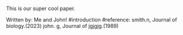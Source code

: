 This is our super cool paper. 

Written by: Me and John!
#introduction
#reference:
smith.n, Journal of biology.(2023)
john. g, Journal of jgjgjg.(1989)
